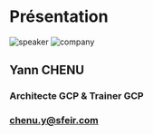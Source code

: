 <!-- .slide: class="speaker-slide" -->

# Présentation

![speaker](./assets/images/speakers/ych.png)
![company](./assets/images/logo-sfeir-blanc.png)


<h2> Yann <span>CHENU</span></h2>

### Architecte GCP & Trainer GCP
<!-- .element: class="icon-rule icon-first" -->

### chenu.y@sfeir.com
<!-- .element: class="icon-mail icon-third" -->

